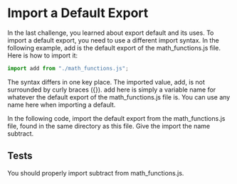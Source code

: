 # Import a Default Export

In the last challenge, you learned about export default and its uses. To import a default export, you need to use a different import syntax. In the following example, add is the default export of the math_functions.js file. Here is how to import it:

```javascript
import add from "./math_functions.js";
```

The syntax differs in one key place. The imported value, add, is not surrounded by curly braces ({}). add here is simply a variable name for whatever the default export of the math_functions.js file is. You can use any name here when importing a default.

In the following code, import the default export from the math_functions.js file, found in the same directory as this file. Give the import the name subtract.

## Tests

You should properly import subtract from math_functions.js.